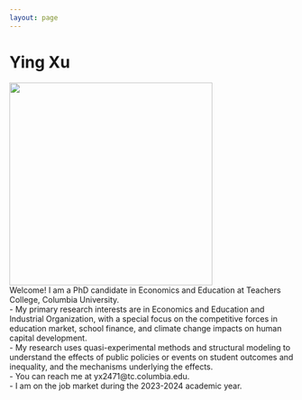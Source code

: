 ```yaml
---
layout: page
---
```


# Ying Xu

<img src="https://xuying0506.github.io/ying.JPG" width="360" height="360">



<br>
Welcome! I am a PhD candidate in Economics and Education at Teachers College, Columbia University. 
<br>
- My primary research interests are in Economics and Education and Industrial Organization, with a special focus on the competitive forces in education market, school finance, and climate change impacts on human capital development. 
<br>
- My research uses quasi-experimental methods and structural modeling to understand the effects of public policies or events on student outcomes and inequality, and the mechanisms underlying the effects.
<br>
- You can reach me at yx2471@tc.columbia.edu.
<br>
- I am on the job market during the 2023-2024 academic year.


<br>



